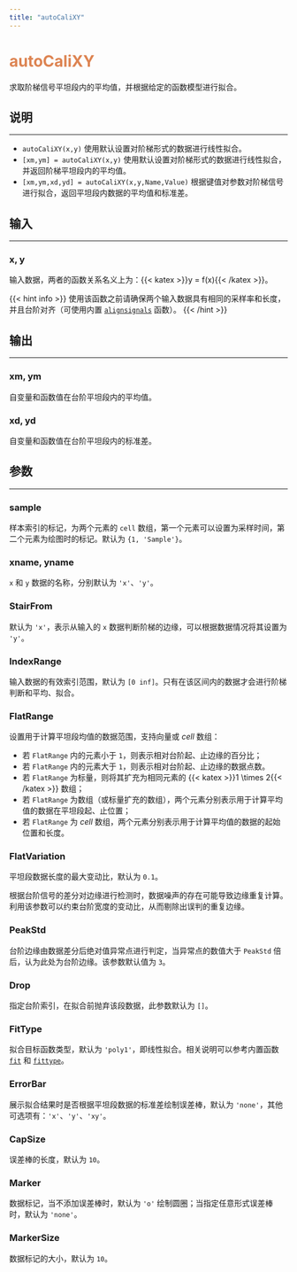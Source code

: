```yaml
---
title: "autoCaliXY"
---
```


# <font color="#DD8452"> autoCaliXY </font>

求取阶梯信号平坦段内的平均值，并根据给定的函数模型进行拟合。

## 说明

---

- `autoCaliXY(x,y)` 使用默认设置对阶梯形式的数据进行线性拟合。
- `[xm,ym] = autoCaliXY(x,y)` 使用默认设置对阶梯形式的数据进行线性拟合，并返回阶梯平坦段内的平均值。
- `[xm,ym,xd,yd] = autoCaliXY(x,y,Name,Value)` 根据键值对参数对阶梯信号进行拟合，返回平坦段内数据的平均值和标准差。

## 输入

---

### x, y

输入数据，两者的函数关系名义上为：{{< katex >}}y = f(x){{< /katex >}}。

{{< hint info >}}
使用该函数之前请确保两个输入数据具有相同的采样率和长度，并且台阶对齐（可使用内置 [`alignsignals`](https://ww2.mathworks.cn/help/signal/ref/alignsignals.html) 函数）。
{{< /hint >}}

## 输出

---

### xm, ym

自变量和函数值在台阶平坦段内的平均值。

### xd, yd

自变量和函数值在台阶平坦段内的标准差。

## 参数

---

### sample

样本索引的标记，为两个元素的 `cell` 数组，第一个元素可以设置为采样时间，第二个元素为绘图时的标记。默认为 `{1, 'Sample'}`。

### xname, yname

`x` 和 `y` 数据的名称，分别默认为 `'x'`、`'y'`。

### StairFrom

默认为 `'x'`，表示从输入的 `x` 数据判断阶梯的边缘，可以根据数据情况将其设置为 `'y'`。

### IndexRange

输入数据的有效索引范围，默认为 `[0 inf]`。只有在该区间内的数据才会进行阶梯判断和平均、拟合。

### FlatRange

设置用于计算平坦段均值的数据范围，支持向量或 _cell_ 数组：

- 若 `FlatRange` 内的元素小于 `1`，则表示相对台阶起、止边缘的百分比；
- 若 `FlatRange` 内的元素大于 `1`，则表示相对台阶起、止边缘的数据点数。
- 若 `FlatRange` 为标量，则将其扩充为相同元素的 {{< katex >}}1 \times 2{{< /katex >}} 数组；
- 若 `FlatRange` 为数组（或标量扩充的数组），两个元素分别表示用于计算平均值的数据在平坦段起、止位置；
- 若 `FlatRange` 为 _cell_ 数组，两个元素分别表示用于计算平均值的数据的起始位置和长度。

### FlatVariation

平坦段数据长度的最大变动比，默认为 `0.1`。

根据台阶信号的差分对边缘进行检测时，数据噪声的存在可能导致边缘重复计算。利用该参数可以约束台阶宽度的变动比，从而剔除出误判的重复边缘。

### PeakStd

台阶边缘由数据差分后绝对值异常点进行判定，当异常点的数值大于 `PeakStd` 倍后，认为此处为台阶边缘。该参数默认值为 `3`。

### Drop

指定台阶索引，在拟合前抛弃该段数据，此参数默认为 `[]`。

### FitType

拟合目标函数类型，默认为 `'poly1'`，即线性拟合。相关说明可以参考内置函数 [`fit`](https://ww2.mathworks.cn/help/curvefit/fit.html) 和 [`fittype`](https://ww2.mathworks.cn/help/curvefit/fittype.html)。

### ErrorBar

展示拟合结果时是否根据平坦段数据的标准差绘制误差棒，默认为 `'none'`，其他可选项有：`'x'`、`'y'`、`'xy'`。

### CapSize

误差棒的长度，默认为 `10`。

### Marker

数据标记，当不添加误差棒时，默认为 `'o'` 绘制圆圈；当指定任意形式误差棒时，默认为 `'none'`。

### MarkerSize

数据标记的大小，默认为 `10`。
